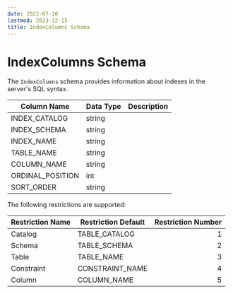 ```yaml
---
date: 2022-07-10
lastmod: 2023-12-15
title: IndexColumns Schema
---
```


# IndexColumns Schema

The `IndexColumns` schema provides information about indexes in the server's SQL syntax.

Column Name | Data Type | Description
--- | --- | ---
INDEX_CATALOG | string | 
INDEX_SCHEMA | string | 
INDEX_NAME | string | 
TABLE_NAME | string | 
COLUMN_NAME | string | 
ORDINAL_POSITION | int | 
SORT_ORDER | string | 

The following restrictions are supported:

Restriction Name | Restriction Default | Restriction Number
--- | --- | --:
Catalog | TABLE_CATALOG | 1
Schema | TABLE_SCHEMA | 2
Table | TABLE_NAME | 3
Constraint | CONSTRAINT_NAME | 4
Column | COLUMN_NAME | 5

